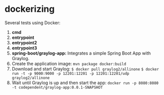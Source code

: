 # dockerizing
Several tests using Docker:

1. **cmd**
2. **entrypoint**
3. **entrypoint2**
4. **entrypoint3**
5. **spring-boot/graylog-app:** Integrates a simple Spring Boot App with Graylog.
  1. Create the application image: `mvn package docker:build`
  2. Download and start Graylog: 
     `$ docker pull graylog2/allinone`
     `$ docker run -t -p 9000:9000 -p 12201:12201 -p 12201:12201/udp graylog2/allinone`
  3. Wait until Graylog is up and then start the app: `docker run -p 8080:8080 -t codependent/graylog-app:0.0.1-SNAPSHOT`
